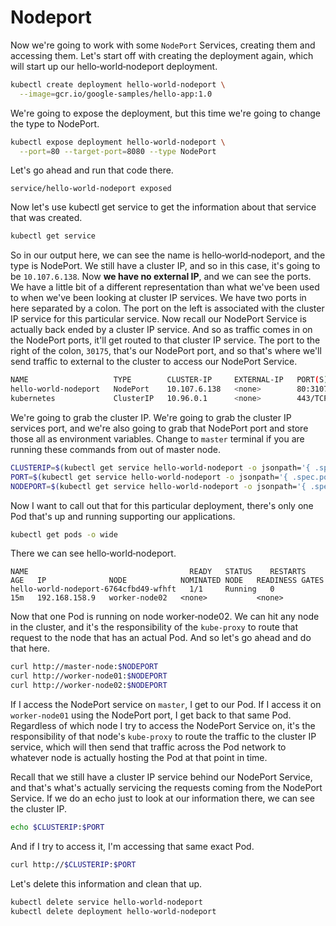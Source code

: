 # Nodeport

Now we're going to work with some `NodePort` Services, creating them and accessing them. Let's start off with creating the deployment again, which will start up our hello‑world‑nodeport deployment. 

```bash
kubectl create deployment hello-world-nodeport \
  --image=gcr.io/google-samples/hello-app:1.0
```


We're going to expose the deployment, but this time we're going to change the type to NodePort. 

```bash
kubectl expose deployment hello-world-nodeport \
  --port=80 --target-port=8080 --type NodePort
```

Let's go ahead and run that code there. 

``` 
service/hello-world-nodeport exposed
```

Now let's use kubectl get service to get the information about that service that was created. 

```bash
kubectl get service
```

So in our output here, we can see the name is hello‑world‑nodeport, and the type is NodePort. We still have a cluster IP, and so in this case, it's going to be `10.107.6.138`. Now **we have no external IP**, and we can see the ports. We have a little bit of a different representation than what we've been used to when we've been looking at cluster IP services. We have two ports in here separated by a colon. The port on the left is associated with the cluster IP service for this particular service. Now recall our NodePort Service is actually back ended by a cluster IP service. And so as traffic comes in on the NodePort ports, it'll get routed to that cluster IP service. The port to the right of the colon, `30175`, that's our NodePort port, and so that's where we'll send traffic to external to the cluster to access our NodePort Service. 

```bash
NAME                   TYPE        CLUSTER-IP     EXTERNAL-IP   PORT(S)        AGE
hello-world-nodeport   NodePort    10.107.6.138   <none>        80:31075/TCP   3m23s
kubernetes             ClusterIP   10.96.0.1      <none>        443/TCP        5d
```

We're going to grab the cluster IP. We're going to grab the cluster IP services port, and we're also going to grab that NodePort port and store those all as environment variables. Change to `master` terminal if you are running these commands from out of master node.

```bash
CLUSTERIP=$(kubectl get service hello-world-nodeport -o jsonpath='{ .spec.clusterIP }')
PORT=$(kubectl get service hello-world-nodeport -o jsonpath='{ .spec.ports[].port }')
NODEPORT=$(kubectl get service hello-world-nodeport -o jsonpath='{ .spec.ports[].nodePort }')
```

Now I want to call out that for this particular deployment, there's only one Pod that's up and running supporting our applications. 

```bash
kubectl get pods -o wide
```

There we can see hello‑world‑nodeport. 

```
NAME                                    READY   STATUS    RESTARTS   AGE   IP              NODE            NOMINATED NODE   READINESS GATES
hello-world-nodeport-6764cfbd49-wfhft   1/1     Running   0          15m   192.168.158.9   worker-node02   <none>           <none> 
```

Now that one Pod is running on node worker‑node02. We can hit any node in the cluster, and it's the responsibility of the `kube-proxy` to route that request to the node that has an actual Pod. And so let's go ahead and do that here. 

```bash
curl http://master-node:$NODEPORT
curl http://worker-node01:$NODEPORT
curl http://worker-node02:$NODEPORT
```


If I access the NodePort service on `master`, I get to our Pod. If I access it on `worker-node01` using the NodePort port, I get back to that same Pod. Regardless of which node I try to access the NodePort Service on, it's the responsibility of that node's `kube-proxy` to route the traffic to the cluster IP service, which will then send that traffic across the Pod network to whatever node is actually hosting the Pod at that point in time. 

Recall that we still have a cluster IP service behind our NodePort Service, and that's what's actually servicing the requests coming from the NodePort Service. If we do an echo just to look at our information there, we can see the cluster IP. 

```bash
echo $CLUSTERIP:$PORT
```

And if I try to access it, I'm accessing that same exact Pod. 

```bash
curl http://$CLUSTERIP:$PORT
```

Let's  delete this information and clean that up.

```bash
kubectl delete service hello-world-nodeport
kubectl delete deployment hello-world-nodeport
```

